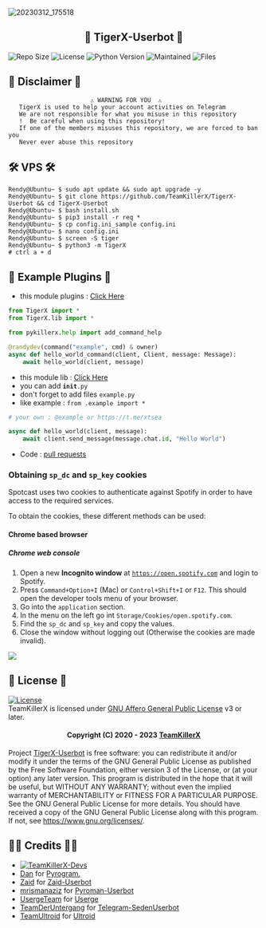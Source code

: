 ![20230312_175518](https://user-images.githubusercontent.com/90479255/224540113-fe730120-64e1-44d4-90ca-000c23cd3796.jpg)

<h2 align="center"> 🐯 TigerX-Userbot 🐯</h2> 

![Repo Size](https://img.shields.io/github/repo-size/TeamKillerX/TigerX-Userbot)
![License](https://img.shields.io/github/license/TeamKillerX/TigerX-Userbot)
![Python Version](https://img.shields.io/badge/python-3.x.x-aqua)
![Maintained](https://img.shields.io/badge/Maintained%20%3F-Yes-orange)
![Files](https://img.shields.io/github/directory-file-count/TeamkillerX/TigerX-Userbot?label=repo%20files)


## 📝 Disclaimer 📝
```
️                       ⚠️ WARNING FOR YOU ️ ️⚠️
   TigerX is used to help your account activities on Telegram
   We are not responsible for what you misuse in this repository
   !  Be careful when using this repository!
   If one of the members misuses this repository, we are forced to ban you
   Never ever abuse this repository
```

## 🛠️ VPS 🛠️
```console
Rendy@Ubuntu~ $ sudo apt update && sudo apt upgrade -y
Rendy@Ubuntu~ $ git clone https://github.com/TeamKillerX/TigerX-Userbot && cd TigerX-Userbot
Rendy@Ubuntu~ $ bash install.sh
Rendy@Ubuntu~ $ pip3 install -r req *
Rendy@Ubuntu~ $ cp config.ini_sample config.ini
Rendy@Ubuntu~ $ nano config.ini
Rendy@Ubuntu~ $ screen -S tiger
Rendy@Ubuntu~ $ python3 -m TigerX
# ctrl a + d 
```

## 💎 Example Plugins 💎
* this module plugins : [Click Here](https://github.com/TeamKillerX/TigerX-Userbot/tree/dev/TigerX/modules/plugins)

```python
from TigerX import *
from TigerX.lib import * 

from pykillerx.help import add_command_help 

@randydev(command("example", cmd) & owner)
async def hello_world_command(client, Client, message: Message):
    await hello_world(client, message)
```


* this module lib : [Click Here](https://github.com/TeamKillerX/TigerX-Userbot/tree/dev/TigerX/lib)
* you can add <code>__init__.py</code>
* don't forget to add files `example.py`
* like example : `from .example import *`

```python
# your own : @example or https://t.me/xtsea

async def hello_world(client, message):
    await client.send_message(message.chat.id, "Hello World")
```
* Code : [pull requests](https://github.com/TeamKillerX/TigerX-Userbot/pulls)

### Obtaining `sp_dc` and `sp_key` cookies

Spotcast uses two cookies to authenticate against Spotify in order to have access to the required services.

To obtain the cookies, these different methods can be used:

#### Chrome based browser

##### Chrome web console

1. Open a new __Incognito window__ at [`https://open.spotify.com`](https://open.spotify.com) and login to Spotify.
2. Press `Command+Option+I` (Mac) or `Control+Shift+I` or `F12`. This should open the developer tools menu of your browser.
3. Go into the `application` section.
4. In the menu on the left go int `Storage/Cookies/open.spotify.com`.
5. Find the `sp_dc` and `sp_key` and copy the values.
6. Close the window without logging out (Otherwise the cookies are made invalid).

<img src="https://raw.githubusercontent.com/fondberg/spotcast/master/images/cookies_chrome_2.png"></img>

## 📜 License 📜

[![License](https://www.gnu.org/graphics/agplv3-155x51.png)](LICENSE)   
TeamKillerX is licensed under [GNU Affero General Public License](https://www.gnu.org/licenses/agpl-3.0.en.html) v3 or later.

<h4 align="center">Copyright (C) 2020 - 2023 <a href="https://github.com/TeamKillerX">TeamKillerX</a></h4>

Project [TigerX-Userbot](https://github.com/TeamKillerX/TigerX-Userbot) is free software: you can redistribute it and/or modify
it under the terms of the GNU General Public License as published by
the Free Software Foundation, either version 3 of the License, or
(at your option) any later version.
This program is distributed in the hope that it will be useful,
but WITHOUT ANY WARRANTY; without even the implied warranty of
MERCHANTABILITY or FITNESS FOR A PARTICULAR PURPOSE.  See the
GNU General Public License for more details.
You should have received a copy of the GNU General Public License
along with this program. If not, see <https://www.gnu.org/licenses/>.


## 🧑‍💻 Credits 🧑‍💻
* [![TeamKillerX-Devs](https://img.shields.io/static/v1?label=TeamkillerX&message=devs&color=critical)](https://t.me/xtsea)
* [Dan](https://github.com/pyrogram/) for [Pyrogram.](https://github.com/pyrogram/pyrogram)
* [Zaid](https://github.com/ITZ-ZAID/) for [Zaid-Userbot](https://github.com/ITZ-ZAID/ZAID-USERBOT)
* [mrismanaziz](https://github.com/mrismanaziz/) for [Pyroman-Userbot](https://github.com/mrismanaziz/PyroMan-Userbot)
* [UsergeTeam](https://github.com/UsergeTeam/) for [Userge](https://github.com/UsergeTeam/Userge)
* [TeamDerUntergang](https://github.com/TeamDerUntergang/) for [Telegram-SedenUserbot](https://github.com/TeamDerUntergang/Telegram-SedenUserBot)
* [TeamUltroid](https://github.com/TeamUltroid/) for [Ultroid](https://github.com/TeamUltroid/Ultroid)

